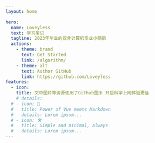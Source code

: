 ```yaml
---
layout: home

hero:
  name: Loveyless
  text: 学习笔记
  tagline: 2023年毕业的双非计算机专业小萌新
  actions:
    - theme: brand
      text: Get Started
      link: /algorithm/
    - theme: alt
      text: Author GitHub
      link: https://github.com/Loveyless
features:
  - icon:
    title: 文中图片等资源使用了Github图床 开启科学上网体验更佳
    # details:
  # - icon: 🖖
  #   title: Power of Vue meets Markdown
  #   details: Lorem ipsum...
  # - icon: 🛠️
  #   title: Simple and minimal, always
  #   details: Lorem ipsum...
---
```

